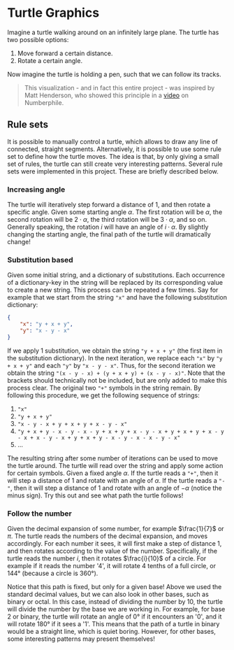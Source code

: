 # Turtle Graphics

Imagine a turtle walking around on an infinitely large plane. The 
turtle has two possible options:
1. Move forward a certain distance.
2. Rotate a certain angle.

Now imagine the turtle is holding a pen, such that we can follow its
tracks. 

> This visualization - and in fact this entire project - was inspired by 
> Matt Henderson, who showed this principle in a [video](https://youtu.be/tkC1HHuuk7c?si=Vq04vwa7FscY7ZMp) 
> on Numberphile.

## Rule sets

It is possible to manually control a turtle, which allows to draw any line
of connected, straight segments. Alternatively, it is possible to use some 
rule set to define how the turtle moves. The idea is that, by only giving
a small set of rules, the turtle can still create very interesting patterns. 
Several rule sets were implemented in this project. These are briefly described
below.

### Increasing angle

The turtle will iteratively step forward a distance of 1, and then rotate
a specific angle. Given some starting angle $\alpha$. The first rotation will
be $\alpha$, the second rotation will be $2\cdot\alpha$, the third rotation will
be $3\cdot\alpha$, and so on. Generally speaking, the rotation $i$ will have 
an angle of $i\cdot\alpha$. By slightly changing the starting angle, the final
path of the turtle will dramatically change! 

### Substitution based

Given some initial string, and a dictionary of substitutions. Each occurrence of 
a dictionary-key in the string will be replaced by its corresponding value to create
a new string. This process can be repeated a few times. Say for example that we start
from the string `"x"` and have the following substitution dictionary:
```json
{
    "x": "y + x + y", 
    "y": "x - y - x"
}
```

If we apply 1 substitution, we obtain the string `"y + x + y"` (the first item in
the substitution dictionary). In the next iteration, we replace each `"x"` by `"y + x + y"`
and each `"y"` by `"x - y - x"`. Thus, for the second iteration we obtain the string
`"(x - y - x) + (y + x + y) + (x - y - x)"`. Note that the brackets should technically
not be included, but are only added to make this process clear. The original two `"+"`
symbols in the string remain. By following this procedure, we get the following 
sequence of strings:
1. `"x"`
2. `"y + x + y"`
3. `"x - y - x + y + x + y + x - y - x"`
4. `"y + x + y - x - y - x - y + x + y + x - y - x + y + x + y + x - y - x + x - y - x + y + x + y - x - y - x - x - y - x"`
5. ...

The resulting string after some number of iterations can be used to move the turtle around. 
The turtle will read over the string and apply some action for certain symbols. Given a 
fixed angle $\alpha$. If the turtle reads a `"+"`, then it will step a distance of 1 and 
rotate with an angle of $\alpha$. If the turtle reads a `"-"`, then it will step a 
distance of 1 and rotate with an angle of $-\alpha$ (notice the minus sign). Try this out
and see what path the turtle follows! 

### Follow the number

Given the decimal expansion of some number, for example $\frac{1}{7}$ or $\pi$. The turtle
reads the numbers of the decimal expansion, and moves accordingly. For each number it sees, 
it will first make a step of distance 1, and then rotates according to the value of the number. 
Specifically, if the turtle reads the number $i$, then it rotates $\frac{i}{10}$ of a circle. 
For example if it reads the number '4', it will rotate 4 tenths of a full circle, or 144°
(because a circle is 360°). 

Notice that this path is fixed, but only for a given base! Above we used the standard 
decimal values, but we can also look in other bases, such as binary or octal. In this 
case, instead of dividing the number by 10, the turtle will divide the number by the 
base we are working in. For example, for base 2 or binary, the turtle will rotate an
angle of 0° if it encounters an '0', and it will rotate 180° if it sees a '1'. This 
means that the path of a turtle in binary would be a straight line, which is quiet 
boring. However, for other bases, some interesting patterns may present themselves! 
